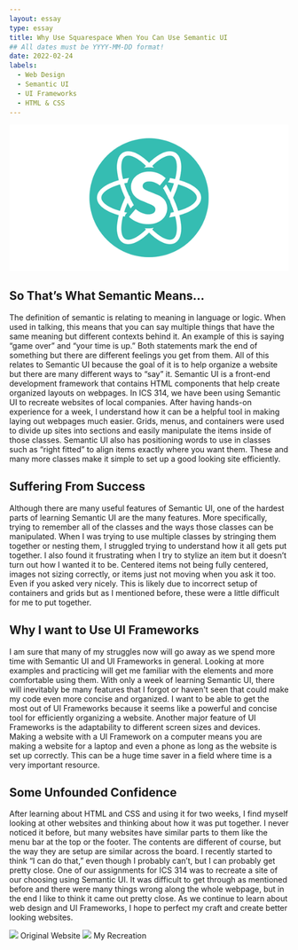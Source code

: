 ```yaml
---
layout: essay
type: essay
title: Why Use Squarespace When You Can Use Semantic UI
## All dates must be YYYY-MM-DD format!
date: 2022-02-24
labels:
  - Web Design
  - Semantic UI
  - UI Frameworks
  - HTML & CSS
---
```


<img class="ui large image" src="../images/semantic-ui-logo.png">

## So That’s What Semantic Means...

The definition of semantic is relating to meaning in language or logic. When used in talking, this means that you can say multiple things that have the same meaning but different contexts behind it. An example of this is saying “game over” and “your time is up.” Both statements mark the end of something but there are different feelings you get from them. All of this relates to Semantic UI because the goal of it is to help organize a website but there are many different ways to “say” it. Semantic UI is a front-end development framework that contains HTML components that help create organized layouts on webpages. In ICS 314, we have been using Semantic UI to recreate websites of local companies. After having hands-on experience for a week, I understand how it can be a helpful tool in making laying out webpages much easier. Grids, menus, and containers were used to divide up sites into sections and easily manipulate the items inside of those classes. Semantic UI also has positioning words to use in classes such as “right fitted” to align items exactly where you want them. These and many more classes make it simple to set up a good looking site efficiently. 

## Suffering From Success
Although there are many useful features of Semantic UI, one of the hardest parts of learning Semantic UI are the many features. More specifically, trying to remember all of the classes and the ways those classes can be manipulated. When I was trying to use multiple classes by stringing them together or nesting them, I struggled trying to understand how it all gets put together. I also found it frustrating when I try to stylize an item but it doesn’t turn out how I wanted it to be. Centered items not being fully centered, images not sizing correctly, or items just not moving when you ask it too. Even if you asked very nicely. This is likely due to incorrect setup of containers and grids but as I mentioned before, these were a little difficult for me to put together. 

## Why I want to Use UI Frameworks
I am sure that many of my struggles now will go away as we spend more time with Semantic UI and UI Frameworks in general. Looking at more examples and practicing will get me familiar with the elements and more comfortable using them. With only a week of learning Semantic UI, there will inevitably be many features that I forgot or haven't seen that could make my code even more concise and organized. I want to be able to get the most out of UI Frameworks because it seems like a powerful and concise tool for efficiently organizing a website. Another major feature of UI Frameworks is the adaptability to different screen sizes and devices. Making a website with a UI Framework on a computer means you are making a website for a laptop and even a phone as long as the website is set up correctly. This can be a huge time saver in a field where time is a very important resource. 

## Some Unfounded Confidence
After learning about HTML and CSS and using it for two weeks, I find myself looking at other websites and thinking about how it was put together. I never noticed it before, but many websites have similar parts to them like the menu bar at the top or the footer. The contents are different of course, but the way they are setup are similar across the board. I recently started to  think “I can do that,” even though I probably can’t, but I can probably get pretty close. One of our assignments for ICS 314 was to recreate a site of our choosing using Semantic UI. It was difficult to get through as mentioned before and there were many things wrong along the whole webpage, but in the end I like to think it came out pretty close. As we continue to learn about web design and UI Frameworks, I hope to perfect my craft and create better looking websites.

<img class="ui large image" src="../images/origshopzoki2.jpg">
Original Website
<img class="ui large image" src="../images/myshopzoki2.jpg">
My Recreation

